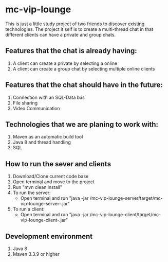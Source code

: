 # mc-vip-lounge

This is just a little study project of two friends to discover existing technologies. 
The project it self is to create a multi-thread chat in that different clients can 
have a private and group chats. 

## Features that the chat is already having:
1. A client can create a private by selecting a online
2. A client can create a group chat by selecting multiple online clients

## Features that the chat should have in the future:
1. Connection with an SQL-Data bas
2. File sharing 
3. Video Communication

## Technologies that we are planing to work with:
1. Maven as an automatic build tool 
2. Java 8 and thread handling 
3. SQL 

## How to run the sever and clients
1. Download/Clone current code base
2. Open terminal and move to the project 
3. Run "mvn clean install"
4. To run the server:
    *  Open terminal and run "java -jar <path to project folder>/mc-vip-lounge-server/target/mc-vip-lounge-server-<Version>.jar"
5. To run a client:
    * Open terminal and run "java -jar <path to project folder>/mc-vip-lounge-client/target/mc-vip-lounge-client-<Version>.jar"




## Development environment 
1. Java 8 
2. Maven 3.3.9 or higher
